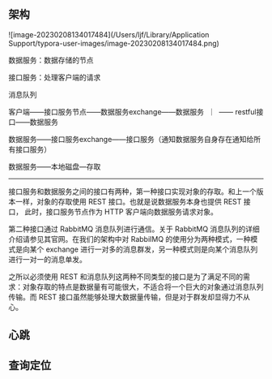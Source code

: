 ## 架构

![image-20230208134017484](/Users/ljf/Library/Application Support/typora-user-images/image-20230208134017484.png)

数据服务：数据存储的节点

接口服务：处理客户端的请求

消息队列

客户端——接口服务节点——数据服务exchange——数据服务
​										｜
​										  —— restful接口——数据服务

数据服务——接口服务exchange——接口服务（通知数据服务自身存在通知给所有接口服务）

数据服务——本地磁盘—存取

-----

接口服务和数据服务之间的接口有两种，第一种接口实现对象的存取。和上一个版本一样，对象的存取使用 REST 接口。也就是说数据服务本身也提供 REST 接口， 此时，接口服务节点作为 HTTP 客户端向数据服务请求对象。

第二种接口通过 RabbitMQ 消息队列进行通信。关于 RabbitMQ 消息队列的详细介绍请参见其官网。在我们的架构中对 RabbiIMQ 的使用分为两种模式，一种模式是向某个 exchange 进行一对多的消息群发，另一种模式则是向某个消息队列进行一对一的消息单发。

之所以必须使用 REST 和消息队列这两种不同类型的接口是为了满足不同的需求：对象存取的特点是数据量有可能很大，不适合将一个巨大的对象通过消息队列传输。而 REST 接口虽然能够处理大数据量传输，但是对于群发却显得力不从心。

## 心跳

## 查询定位

